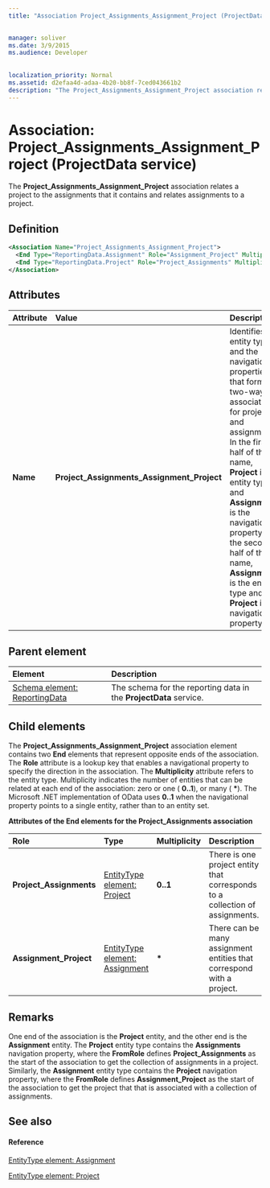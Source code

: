 ```yaml
---
title: "Association Project_Assignments_Assignment_Project (ProjectData service)"

 
manager: soliver
ms.date: 3/9/2015
ms.audience: Developer
 
 
localization_priority: Normal
ms.assetid: d2efaa4d-adaa-4b20-bb8f-7ced043661b2
description: "The Project_Assignments_Assignment_Project association relates a project to the assignments that it contains and relates assignments to a project."
---
```


# Association: Project_Assignments_Assignment_Project (ProjectData service)

The **Project_Assignments_Assignment_Project** association relates a project to the assignments that it contains and relates assignments to a project. 
  
## Definition

```XML
<Association Name="Project_Assignments_Assignment_Project">
  <End Type="ReportingData.Assignment" Role="Assignment_Project" Multiplicity="*" />
  <End Type="ReportingData.Project" Role="Project_Assignments" Multiplicity="0..1" />
</Association>
```

## Attributes

|**Attribute**|**Value**|**Description**|
|:-----|:-----|:-----|
|**Name** <br/> |**Project_Assignments_Assignment_Project** <br/> |Identifies the entity types and the navigation properties that form the two-way association for projects and assignments. In the first half of the name, **Project** is the entity type and **Assignments** is the navigation property. In the second half of the name, **Assignment** is the entity type and **Project** is the navigation property.  <br/> |
   
## Parent element

|**Element**|**Description**|
|:-----|:-----|
|[Schema element: ReportingData](schema-reportingdata-projectdata-service.md) <br/> |The schema for the reporting data in the **ProjectData** service.  <br/> |
   
## Child elements

The **Project_Assignments_Assignment_Project** association element contains two **End** elements that represent opposite ends of the association. The **Role** attribute is a lookup key that enables a navigational property to specify the direction in the association. The **Multiplicity** attribute refers to the entity type. Multiplicity indicates the number of entities that can be related at each end of the association: zero or one ( **0..1**), or many ( **\***). The Microsoft .NET implementation of OData uses **0..1** when the navigational property points to a single entity, rather than to an entity set. 
  
**Attributes of the End elements for the Project_Assignments association**

|**Role**|**Type**|**Multiplicity**|**Description**|
|:-----|:-----|:-----|:-----|
|**Project_Assignments** <br/> |[EntityType element: Project](entitytype-project-projectdata-service.md) <br/> |**0..1** <br/> |There is one project entity that corresponds to a collection of assignments.  <br/> |
|**Assignment_Project** <br/> |[EntityType element: Assignment](entitytype-assignment-projectdata-service.md) <br/> |**\*** <br/> |There can be many assignment entities that correspond with a project.  <br/> |
   
## Remarks

One end of the association is the **Project** entity, and the other end is the **Assignment** entity. The **Project** entity type contains the **Assignments** navigation property, where the **FromRole** defines **Project_Assignments** as the start of the association to get the collection of assignments in a project. Similarly, the **Assignment** entity type contains the **Project** navigation property, where the **FromRole** defines **Assignment_Project** as the start of the association to get the project that that is associated with a collection of assignments. 
  
## See also

#### Reference

[EntityType element: Assignment](entitytype-assignment-projectdata-service.md)
  
[EntityType element: Project](entitytype-project-projectdata-service.md)

